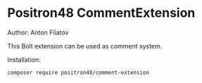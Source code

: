 # Positron48 CommentExtension

Author: Anton Filatov

This Bolt extension can be used as comment system.

Installation:

```bash
composer require positron48/comment-extension
```